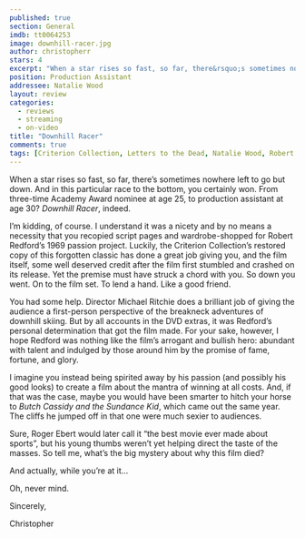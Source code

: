```yaml
---
published: true
section: General
imdb: tt0064253
image: downhill-racer.jpg
author: christopherr
stars: 4
excerpt: "When a star rises so fast, so far, there&rsquo;s sometimes nowhere left to go but down. And in this particular race to the bottom, you certainly won. From three-time Academy Award nominee at age 25, to production assistant at age 30? <em>Downhill Racer</em>, indeed."
position: Production Assistant
addressee: Natalie Wood
layout: review
categories:
  - reviews
  - streaming
  - on-video
title: "Downhill Racer"
comments: true
tags: [Criterion Collection, Letters to the Dead, Natalie Wood, Robert Redford, Uncategorized, Zip.ca]
---
```

<p>When a star rises so fast, so far, there&rsquo;s sometimes nowhere left to go but down. And in this particular race to the bottom, you certainly won. From three-time Academy Award nominee at age 25, to production assistant at age 30? <em>Downhill Racer</em>, indeed.</p>
<p>I&rsquo;m kidding, of course. I understand it was a nicety and by no means a necessity that you recopied script pages and wardrobe-shopped for Robert Redford&rsquo;s 1969 passion project. Luckily, the Criterion Collection&rsquo;s restored copy of this forgotten classic has done a great job giving you, and the film itself, some well deserved credit after the film first stumbled and crashed on its release. Yet the premise must have struck a chord with you. So down you went. On to the film set. To lend a hand. Like a good friend.</p>
<p>You had some help. Director Michael Ritchie does a brilliant job of giving the audience a first-person perspective of the breakneck adventures of downhill skiing. But by all accounts in the DVD extras, it was Redford&rsquo;s personal determination that got the film made. For your sake, however, I hope Redford was nothing like the film&rsquo;s arrogant and bullish hero: abundant with talent and indulged by those around him by the promise of fame, fortune, and glory.</p>
<p>I imagine you instead being spirited away by his passion (and possibly his good looks) to create a film about the mantra of winning at all costs. And, if that was the case, maybe you would have been smarter to hitch your horse to <em>Butch Cassidy and the Sundance Kid</em>, which came out the same year. The cliffs he jumped off in that one were much sexier to audiences.&nbsp;</p>
<p>Sure, Roger Ebert would later call it &ldquo;the best movie ever made about sports&rdquo;, but his young thumbs weren&rsquo;t yet helping direct the taste of the masses. So tell me, what&rsquo;s the big mystery about why this film died?</p>
<p>And actually, while you&rsquo;re at it&hellip;</p>
<p>Oh, never mind.</p>
<p>Sincerely,</p>
<p>Christopher</p>
